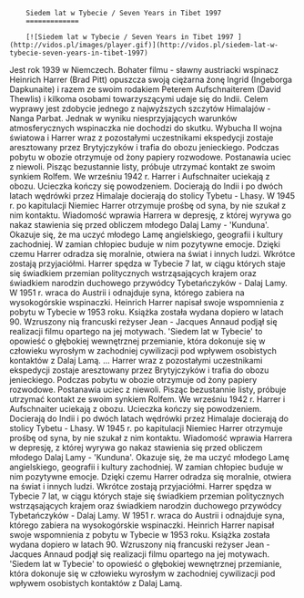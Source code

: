 
        Siedem lat w Tybecie / Seven Years in Tibet 1997 
        =============
        
        [![Siedem lat w Tybecie / Seven Years in Tibet 1997 ](http://vidos.pl/images/player.gif)](http://vidos.pl/siedem-lat-w-tybecie-seven-years-in-tibet-1997)
        
        
 Jest rok 1939 w Niemczech. Bohater filmu - sławny austriacki wspinacz Heinrich Harrer (Brad Pitt) opuszcza swoją ciężarna żonę Ingrid (Ingeborga Dapkunaite) i razem ze swoim rodakiem Peterem Aufschnaiterem (David Thewlis) i kilkoma osobami towarzyszącymi udaje się do Indii. Celem wyprawy jest zdobycie jednego z najwyższych szczytów Himalajów - Nanga Parbat. Jednak w wyniku niesprzyjających warunków atmosferycznych wspinaczka nie dochodzi do skutku. Wybucha II wojna światowa i Harrer wraz z pozostałymi uczestnikami ekspedycji zostaje aresztowany przez Brytyjczyków i trafia do obozu jenieckiego. Podczas pobytu w obozie otrzymuje od żony papiery rozwodowe. Postanawia uciec z niewoli. Pisząc bezustannie listy, próbuje utrzymać kontakt ze swoim synkiem Rolfem. We wrześniu 1942 r. Harrer i Aufschnaiter uciekają z obozu. Ucieczka kończy się powodzeniem. Docierają do Indii i po dwóch latach wędrówki przez Himalaje docierają do stolicy Tybetu - Lhasy. W 1945 r. po kapitulacji Niemiec Harrer otrzymuje prośbę od syna, by nie szukał z nim kontaktu. Wiadomość wprawia Harrera w depresję, z której wyrywa go nakaz stawienia się przed obliczem młodego Dalaj Lamy - 'Kunduna'. Okazuje się, że ma uczyć młodego Lamę angielskiego, geografii i kultury zachodniej. W zamian chłopiec buduje w nim pozytywne emocje. Dzięki czemu Harrer odradza się moralnie, otwiera na świat i innych ludzi. Wkrótce zostają przyjaciółmi. Harrer spędza w Tybecie 7 lat, w ciągu których staje się świadkiem przemian politycznych wstrząsających krajem oraz świadkiem narodzin duchowego przywódcy Tybetańczyków - Dalaj Lamy. W 1951 r. wraca do Austrii i odnajduje syna, którego zabiera na wysokogórskie wspinaczki. Heinrich Harrer napisał swoje wspomnienia z pobytu w Tybecie w 1953 roku. Książka została wydana dopiero w latach 90. Wzruszony nią francuski reżyser Jean - Jacques Annaud podjął się realizacji filmu opartego na jej motywach. 'Siedem lat w Tybecie' to opowieść o głębokiej wewnętrznej przemianie, która dokonuje się w człowieku wyrosłym w zachodniej cywilizacji pod wpływem osobistych kontaktów z Dalaj Lamą.  ... Harrer wraz z pozostałymi uczestnikami ekspedycji zostaje aresztowany przez Brytyjczyków i trafia do obozu jenieckiego. Podczas pobytu w obozie otrzymuje od żony papiery rozwodowe. Postanawia uciec z niewoli. Pisząc bezustannie listy, próbuje utrzymać kontakt ze swoim synkiem Rolfem. We wrześniu 1942 r. Harrer i Aufschnaiter uciekają z obozu. Ucieczka kończy się powodzeniem. Docierają do Indii i po dwóch latach wędrówki przez Himalaje docierają do stolicy Tybetu - Lhasy. W 1945 r. po kapitulacji Niemiec Harrer otrzymuje prośbę od syna, by nie szukał z nim kontaktu. Wiadomość wprawia Harrera w depresję, z której wyrywa go nakaz stawienia się przed obliczem młodego Dalaj Lamy - 'Kunduna'. Okazuje się, że ma uczyć młodego Lamę angielskiego, geografii i kultury zachodniej. W zamian chłopiec buduje w nim pozytywne emocje. Dzięki czemu Harrer odradza się moralnie, otwiera na świat i innych ludzi. Wkrótce zostają przyjaciółmi. Harrer spędza w Tybecie 7 lat, w ciągu których staje się świadkiem przemian politycznych wstrząsających krajem oraz świadkiem narodzin duchowego przywódcy Tybetańczyków - Dalaj Lamy. W 1951 r. wraca do Austrii i odnajduje syna, którego zabiera na wysokogórskie wspinaczki. Heinrich Harrer napisał swoje wspomnienia z pobytu w Tybecie w 1953 roku. Książka została wydana dopiero w latach 90. Wzruszony nią francuski reżyser Jean - Jacques Annaud podjął się realizacji filmu opartego na jej motywach. 'Siedem lat w Tybecie' to opowieść o głębokiej wewnętrznej przemianie, która dokonuje się w człowieku wyrosłym w zachodniej cywilizacji pod wpływem osobistych kontaktów z Dalaj Lamą.
    